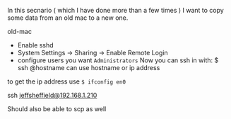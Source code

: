 
In this secnario ( which I have done more than a few times )
I want to copy some data from an old mac to a new one.


old-mac
- Enable sshd
- System Settings -> Sharing -> Enable Remote Login
- configure users you want `Administrators`
Now you can ssh in with:
$ ssh <username>@hostname 
can use hostname or ip address

to get the ip address use
`$ ifconfig en0`

ssh jeffsheffield@192.168.1.210

Should also be able to scp as well